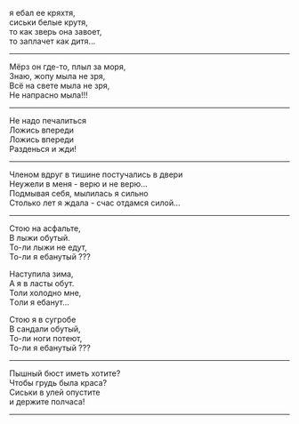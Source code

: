 я ебал ее кряхтя,  
сиськи белые крутя,  
то как зверь она завоет,  
то заплачет как дитя...

----------------------------------------------------------------------------
Мёрз он где-то, плыл за моря,  
Знаю, жопу мыла не зря,  
Всё на свете мыла не зря,  
Не напрасно мыла!!!

----------------------------------------------------------------------------
Не надо печалиться  
Ложись впереди  
Ложись впереди  
Разденься и жди!

----------------------------------------------------------------------------
Членом вдруг в тишине постучались в двери  
Неужели в меня - верю и не верю...  
Подмывая себя, мылилась я сильно  
Столько лет я ждала - счас отдамся силой...

-----------------------------------------------------------------------------
Стою на асфальте,  
В лыжи обутый.  
То-ли лыжи не едут,  
То-ли я ебанутый ???

Наступила зима,  
A я в ласты обут.  
Толи холодно мне,  
Tоли я ебанут...

Стою я в сугробе  
В сандали обутый,  
То-ли ноги потеют,  
То-ли я ебанутый ???

-----------------------------------------------------------------------------
Пышный бюст иметь хотите?  
Чтобы грудь была краса?  
Сиськи в улей опустите  
и держите полчаса!

-----------------------------------------------------------------------------

